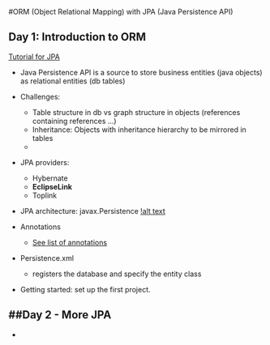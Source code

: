 #ORM (Object Relational Mapping) with JPA (Java Persistence API)
## Day 1: Introduction to ORM
[Tutorial for JPA](http://www.tutorialspoint.com/jpa/jpa_introduction.htm)
- Java Persistence API is a source to store business entities (java objects) as relational entities (db tables) 
- Challenges:  
  - Table structure in db vs graph structure in objects (references containing references ...)
  - Inheritance: Objects with inheritance hierarchy to be mirrored in tables
  - 
- JPA providers: 
  - Hybernate
  - **EclipseLink**
  - Toplink

- JPA architecture: javax.Persistence
  [!alt text](img/persistencePackage.png)
- Annotations
  - [See list of annotations](http://www.tutorialspoint.com/jpa/jpa_orm_components.htm)
- Persistence.xml
  - registers the database and specify the entity class
- Getting started: set up the first project.

##Day 2 - More JPA
- 
- 

